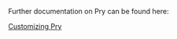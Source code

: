 Further documentation on Pry can be found here:

[Customizing Pry](https://github.com/banister/pry/wiki/Customizing-pry)
